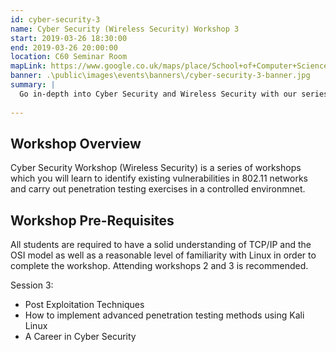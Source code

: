 ```yaml
---
id: cyber-security-3
name: Cyber Security (Wireless Security) Workshop 3
start: 2019-03-26 18:30:00
end: 2019-03-26 20:00:00
location: C60 Seminar Room
mapLink: https://www.google.co.uk/maps/place/School+of+Computer+Science/@52.9533603,-1.1892748,17.15z/data=!4m5!3m4!1s0x4879c209bfffffff:0xaf426646771a25ac!8m2!3d52.953357!4d-1.18736
banner: .\public\images\events\banners\/cyber-security-3-banner.jpg
summary: |
  Go in-depth into Cyber Security and Wireless Security with our series of workshops run by Hani Momeninia
  
---
```


## Workshop Overview
Cyber Security Workshop (Wireless Security) is a series of workshops which you will learn to identify existing vulnerabilities in 802.11 networks and carry out penetration testing exercises in a controlled environmnet.

## Workshop Pre-Requisites
All students are required to have a solid understanding of TCP/IP and the OSI model as well as a reasonable level of familiarity with Linux in order to complete the workshop. Attending workshops 2 and 3 is recommended.


Session 3:

* Post Exploitation Techniques
* How to implement advanced penetration testing methods using Kali Linux
* A Career in Cyber Security
